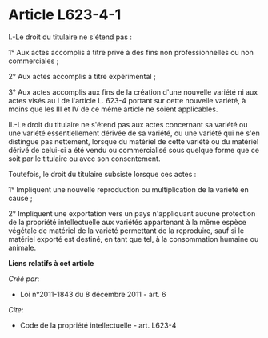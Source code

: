 # Article L623-4-1

I.-Le droit du titulaire ne s'étend pas : 

1° Aux actes accomplis à titre privé à des fins non professionnelles ou non commerciales ; 

2° Aux actes accomplis à titre expérimental ; 

3° Aux actes accomplis aux fins de la création d'une nouvelle variété ni aux actes visés au I de l'article L. 623-4 portant
sur cette nouvelle variété, à moins que les III et IV de ce même article ne soient applicables. 

II.-Le droit du titulaire ne s'étend pas aux actes concernant sa variété ou une variété essentiellement dérivée de sa
variété, ou une variété qui ne s'en distingue pas nettement, lorsque du matériel de cette variété ou du matériel dérivé de
celui-ci a été vendu ou commercialisé sous quelque forme que ce soit par le titulaire ou avec son consentement. 

Toutefois, le droit du titulaire subsiste lorsque ces actes : 

1° Impliquent une nouvelle reproduction ou multiplication de la variété en cause ; 

2° Impliquent une exportation vers un pays n'appliquant aucune protection de la propriété intellectuelle aux variétés
appartenant à la même espèce végétale de matériel de la variété permettant de la reproduire, sauf si le matériel exporté est
destiné, en tant que tel, à la consommation humaine ou animale.

**Liens relatifs à cet article**

_Créé par_:

  - Loi n°2011-1843 du 8 décembre 2011 - art. 6

_Cite_:

  - Code de la propriété intellectuelle - art. L623-4
